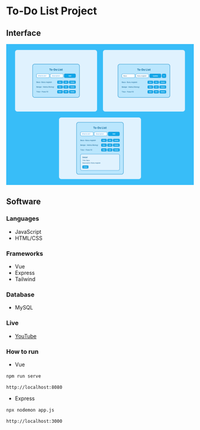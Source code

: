 # To-Do List Project

## Interface
![Interface](https://raw.githubusercontent.com/luqmanherifa/todolist-project/refs/heads/main/screenshot-00.png)

## Software
### Languages
  - JavaScript
  - HTML/CSS

### Frameworks
  - Vue
  - Express
  - Tailwind

### Database
  - MySQL

### Live
  - [YouTube](https://youtu.be/OVCy9L5fIcE)

### How to run
  - Vue
```
npm run serve
```
```
http://localhost:8080
```
  - Express
```
npx nodemon app.js
```
```
http://localhost:3000
```
